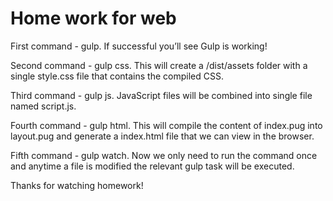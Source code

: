 # Home work for web 

First command - gulp. If successful you’ll see Gulp is working!

Second command - gulp css. This will create a /dist/assets folder with a single style.css file that contains the compiled CSS.

Third command - gulp js. JavaScript files will be combined into single file named script.js.

Fourth command - gulp html.  This will compile the content of index.pug into layout.pug and generate a index.html file that we can view in the browser.

Fifth command - gulp watch. Now we only need to run the command once and anytime a file is modified the relevant gulp task will be executed.

Thanks for watching homework!
